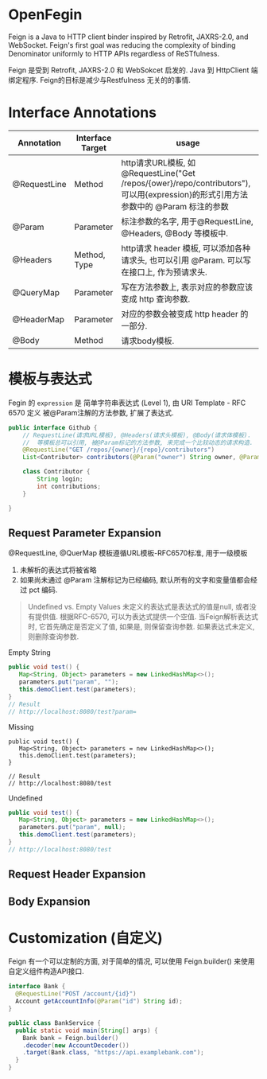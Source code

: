# OpenFegin
Feign is a Java to HTTP client binder inspired by Retrofit, JAXRS-2.0, and WebSocket.
Feign's first goal was reducing the complexity of binding Denominator uniformly to HTTP APIs regardless of ReSTfulness.

Feign 是受到 Retrofit, JAXRS-2.0 和 WebSokcet 启发的.
Java 到 HttpClient 端绑定程序. Feign的目标是减少与Restfulness 无关的的事情.

# Interface Annotations

|Annotation|Interface Target|usage
|----------|----------------|-----
|@RequestLine|Method| http请求URL模板, 如@RequestLine("Get /repos/{ower}/repo/contributors"), 可以用{expression}的形式引用方法参数中的 @Param 标注的参数
|@Param|Parameter|标注参数的名字, 用于@RequestLine, @Headers, @Body 等模板中.
|@Headers|Method, Type| http请求 header 模板, 可以添加各种请求头, 也可以引用 @Param. 可以写在接口上, 作为预请求头.
|@QueryMap|Parameter| 写在方法参数上, 表示对应的参数应该变成 http 查询参数.
|@HeaderMap|Parameter| 对应的参数会被变成 http header 的一部分.
|@Body|Method| 请求body模板.

# 模板与表达式
Fegin 的 `expression` 是 简单字符串表达式 (Level 1), 由 URI Template - RFC 6570 定义
被@Param注解的方法参数, 扩展了表达式.

```java
public interface Github {
    // RequestLine(请求URL模板), @Headers(请求头模板), @Body(请求体模板).
    //  等模板总可以引用, 被@Param标记的方法参数, 来完成一个比较动态的请求构造.
    @RequestLine("GET /repos/{owner}/{repo}/contributors")
    List<Contributor> contributors(@Param("owner") String owner, @Param("repo") String repository);

    class Contributor {
        String login;
        int contributions;
    }

}
```

## Request Parameter Expansion

@RequestLine, @QuerMap 模板遵循URL模板-RFC6570标准, 用于一级模板

1. 未解析的表达式将被省略
2. 如果尚未通过 @Param 注解标记为已经编码, 默认所有的文字和变量值都会经过 pct 编码.

> Undefined vs. Empty Values
> 未定义的表达式是表达式的值是null, 或者没有提供值.
> 根据RFC-6570, 可以为表达式提供一个空值.
> 当Feign解析表达式时, 它首先确定是否定义了值, 如果是, 则保留查询参数.
> 如果表达式未定义, 则删除查询参数.

Empty String
```java
public void test() {
   Map<String, Object> parameters = new LinkedHashMap<>();
   parameters.put("param", "");
   this.demoClient.test(parameters);
}
// Result
// http://localhost:8080/test?param=
```

Missing
```
public void test() {
   Map<String, Object> parameters = new LinkedHashMap<>();
   this.demoClient.test(parameters);
}

// Result
// http://localhost:8080/test
```

Undefined
```java
public void test() {
   Map<String, Object> parameters = new LinkedHashMap<>();
   parameters.put("param", null);
   this.demoClient.test(parameters);
}
// http://localhost:8080/test
```

## Request Header Expansion


## Body Expansion


# Customization (自定义)
Feign 有一个可以定制的方面, 对于简单的情况, 
可以使用 Feign.builder() 来使用自定义组件构造API接口.

```java
interface Bank {
  @RequestLine("POST /account/{id}")
  Account getAccountInfo(@Param("id") String id);
}

public class BankService {
  public static void main(String[] args) {
    Bank bank = Feign.builder()
    .decoder(new AccountDecoder())
    .target(Bank.class, "https://api.examplebank.com");
  }
}
```


